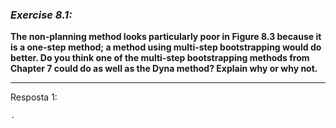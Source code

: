### *Exercise 8.1:*

**The non-planning method looks particularly poor in Figure 8.3 because it is a one-step method; a method using multi-step bootstrapping would do better. Do you think one of the multi-step bootstrapping methods from Chapter 7 could do as well as the Dyna method? Explain why or why not.**

---
Resposta 1:

```
.
```
